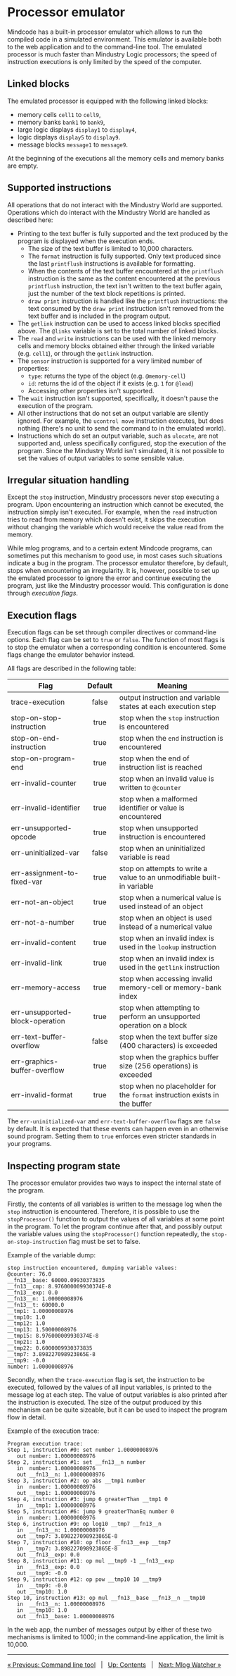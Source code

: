 # Processor emulator

Mindcode has a built-in processor emulator which allows to run the compiled code in a simulated environment. This emulator is available both to the web application and to the command-line tool. The emulated processor is much faster than Mindustry Logic processors; the speed of instruction executions is only limited by the speed of the computer.

## Linked blocks

The emulated processor is equipped with the following linked blocks:
* memory cells `cell1` to `cell9`,
* memory banks `bank1` to `bank9`,
* large logic displays `display1` to `display4`,
* logic displays `display5` to `display9`.
* message blocks `message1` to `message9`.

At the beginning of the executions all the memory cells and memory banks are empty.

## Supported instructions

All operations that do not interact with the Mindustry World are supported. Operations which do interact with the Mindustry World are handled as described here:

* Printing to the text buffer is fully supported and the text produced by the program is displayed when the execution ends.
  * The size of the text buffer is limited to 10,000 characters.
  * The `format` instruction is fully supported. Only text produced since the last `printflush` instructions is available for formatting.  
  * When the contents of the text buffer encountered at the `printflush` instruction is the same as the content encountered at the previous `printflush` instruction, the text isn't written to the text buffer again, just the number of the text block repetitions is printed. 
  * `draw print` instruction is handled like the `printflush` instructions: the text consumed by the `draw print` instruction isn't removed from the text buffer and is included in the program output.
* The `getlink` instruction can be used to access linked blocks specified above. The `@links` variable is set to the total number of linked blocks.
* The `read` and `write` instructions can be used with the linked memory cells and memory blocks obtained either through the linked variable (e.g. `cell1`), or through the `getlink` instruction.  
* The `sensor` instruction is supported for a very limited number of properties:
  * `type`: returns the type of the object (e.g. `@memory-cell`)
  * `id`: returns the id of the object if it exists (e.g. `1` for `@lead`)
  * Accessing other properties isn't supported. 
* The `wait` instruction isn't supported, specifically, it doesn't pause the execution of the program. 
* All other instructions that do not set an output variable are silently ignored. For example, the `ucontrol move` instruction executes, but does nothing (there's no unit to send the command to in the emulated world).
* Instructions which do set an output variable, such as `ulocate`, are not supported and, unless specifically configured, stop the execution of the program. Since the Mindustry World isn't simulated, it is not possible to set the values of output variables to some sensible value. 

## Irregular situation handling

Except the `stop` instruction, Mindustry processors never stop executing a program. Upon encountering an instruction which cannot be executed, the instruction simply isn't executed. For example, when the `read` instruction tries to read from memory which doesn't exist, it skips the execution without changing the variable which would receive the value read from the memory.

While mlog programs, and to a certain extent Mindcode programs, can sometimes put this mechanism to good use, in most cases such situations indicate a bug in the program. The processor emulator therefore, by default, stops when encountering an irregularity. It is, however, possible to set up the emulated processor to ignore the error and continue executing the program, just like the Mindustry processor would. This configuration is done through _execution flags_.       

## Execution flags

Execution flags can be set through compiler directives or command-line options. Each flag can be set to `true` or `false`. The function of most flags is to stop the emulator when a corresponding condition is encountered. Some flags change the emulator behavior instead.

All flags are described in the following table:

| Flag                            | Default | Meaning                                                                    |
|---------------------------------|:-------:|----------------------------------------------------------------------------|
| trace-execution                 |  false  | output instruction and variable states at each execution step              |
| stop-on-stop-instruction        |  true   | stop when the `stop` instruction is encountered                            |
| stop-on-end-instruction         |  true   | stop when the `end` instruction is encountered                             |
| stop-on-program-end             |  true   | stop when the end of instruction list is reached                           |
| err-invalid-counter             |  true   | stop when an invalid value is written to `@counter`                        |
| err-invalid-identifier          |  true   | stop when a malformed identifier or value is encountered                   |
| err-unsupported-opcode          |  true   | stop when unsupported instruction is encountered                           |
| err-uninitialized-var           |  false  | stop when an uninitialized variable is read                                |
| err-assignment-to-fixed-var     |  true   | stop on attempts to write a value to an unmodifiable built-in variable     |
| err-not-an-object               |  true   | stop when a numerical value is used instead of an object                   |
| err-not-a-number                |  true   | stop when an object is used instead of a numerical value                   |
| err-invalid-content             |  true   | stop when an invalid index is used in the `lookup` instruction             |
| err-invalid-link                |  true   | stop when an invalid index is used in the `getlink` instruction            |
| err-memory-access               |  true   | stop when accessing invalid memory-cell or memory-bank index               |
| err-unsupported-block-operation |  true   | stop when attempting to perform an unsupported operation on a block        |
| err-text-buffer-overflow        |  false  | stop when the text buffer size (400 characters) is exceeded                |
| err-graphics-buffer-overflow    |  true   | stop when the graphics buffer size (256 operations) is exceeded            |
| err-invalid-format              |  true   | stop when no placeholder for the `format` instruction exists in the buffer |

The `err-uninitialized-var` and `err-text-buffer-overflow` flags are `false` by default. It is expected that these events can happen even in an otherwise sound program. Setting them to `true` enforces even stricter standards in your programs.   

## Inspecting program state

The processor emulator provides two ways to inspect the internal state of the program.

Firstly, the contents of all variables is written to the message log when the `stop` instruction is encountered. Therefore, it is possible to use the `stopProcessor()` function to output the values of all variables at some point in the program. To let the program continue after that, and possibly output the variable values using the `stopProcessor()` function repeatedly, the `stop-on-stop-instruction` flag must be set to false.

Example of the variable dump:

```
stop instruction encountered, dumping variable values:
@counter: 76.0
__fn13__base: 60000.09930373835
__fn13__cmp: 8.976000009930374E-8
__fn13__exp: 0.0
__fn13__n: 1.00000008976
__fn13__t: 60000.0
__tmp1: 1.00000008976
__tmp10: 1.0
__tmp12: 1.0
__tmp13: 1.50000008976
__tmp15: 8.976000009930374E-8
__tmp21: 1.0
__tmp22: 0.6000009930373835
__tmp7: 3.898227098923865E-8
__tmp9: -0.0
number: 1.00000008976
```

Secondly, when the `trace-execution` flag is set, the instruction to be executed, followed by the values of all input variables, is printed to the message log at each step. The value of output variables is also printed after the instruction is executed. The size of the output produced by this mechanism can be quite sizeable, but it can be used to inspect the program flow in detail.

Example of the execution trace:

```
Program execution trace:
Step 1, instruction #0: set number 1.00000008976
   out number: 1.00000008976
Step 2, instruction #1: set __fn13__n number
   in  number: 1.00000008976
   out __fn13__n: 1.00000008976
Step 3, instruction #2: op abs __tmp1 number
   in  number: 1.00000008976
   out __tmp1: 1.00000008976
Step 4, instruction #3: jump 6 greaterThan __tmp1 0
   in  __tmp1: 1.00000008976
Step 5, instruction #6: jump 9 greaterThanEq number 0
   in  number: 1.00000008976
Step 6, instruction #9: op log10 __tmp7 __fn13__n
   in  __fn13__n: 1.00000008976
   out __tmp7: 3.898227098923865E-8
Step 7, instruction #10: op floor __fn13__exp __tmp7
   in  __tmp7: 3.898227098923865E-8
   out __fn13__exp: 0.0
Step 8, instruction #11: op mul __tmp9 -1 __fn13__exp
   in  __fn13__exp: 0.0
   out __tmp9: -0.0
Step 9, instruction #12: op pow __tmp10 10 __tmp9
   in  __tmp9: -0.0
   out __tmp10: 1.0
Step 10, instruction #13: op mul __fn13__base __fn13__n __tmp10
   in  __fn13__n: 1.00000008976
   in  __tmp10: 1.0
   out __fn13__base: 1.00000008976
```

In the web app, the number of messages output by either of these two mechanisms is limited to 1000; in the command-line application, the limit is 10,000. 

---

[« Previous: Command line tool](TOOLS-CMDLINE.markdown)  &nbsp; | &nbsp; [Up: Contents](SYNTAX.markdown) &nbsp; | &nbsp; [Next: Mlog Watcher »](TOOLS-MLOG-WATCHER.markdown)
